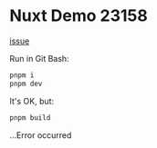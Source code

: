 # Nuxt Demo 23158

[issue](https://github.com/nuxt/nuxt/issues/23158)

Run in Git Bash:

```bash
pnpm i
pnpm dev
```

It's OK, but:

```bash
pnpm build
```

...Error occurred
